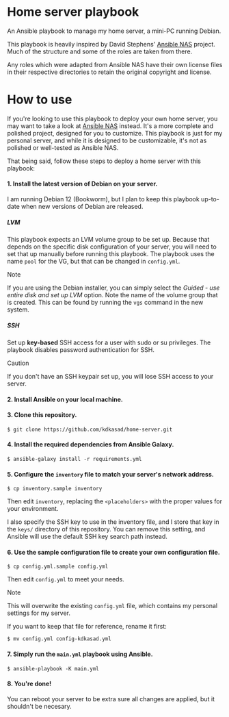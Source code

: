 # Home server playbook

An Ansible playbook to manage my home server,
a mini-PC running Debian.

This playbook is heavily inspired by David Stephens'
[Ansible NAS](https://ansible-nas.io) project.
Much of the structure and some of the roles are taken from there.

Any roles which were adapted from Ansible NAS have their own license files
in their respective directories to retain the original copyright and license.

# How to use

If you're looking to use this playbook to deploy your own home server, you may
want to take a look at [Ansible NAS](https://ansible-nas.io) instead.
It's a more complete and polished project, designed for you to customize.
This playbook is just for my personal server,
and while it is designed to be customizable,
it's not as polished or well-tested as Ansible NAS.


That being said, follow these steps to deploy a home server with this playbook:

#### 1.  Install the latest version of Debian on your server.
I am running Debian 12 (Bookworm), but I plan to keep this playbook up-to-date
when new versions of Debian are released.

##### LVM
This playbook expects an LVM volume group to be set up.
Because that depends on the specific disk configuration of your server,
you will need to set that up manually before running this playbook.
The playbook uses the name `pool` for the VG, but that can be changed in `config.yml`.

> [!NOTE]
> If you are using the Debian installer, you can simply select the *Guided - use entire disk and set up LVM* option.
> Note the name of the volume group that is created.
> This can be found by running the `vgs` command in the new system.

##### SSH
Set up **key-based** SSH access for a user with sudo or su privileges.
The playbook disables password authentication for SSH.

> [!CAUTION]
> If you don't have an SSH keypair set up, you will lose SSH access to your server.

#### 2. Install Ansible on your local machine.

#### 3. Clone this repository.
```
$ git clone https://github.com/kdkasad/home-server.git
```

#### 4. Install the required dependencies from Ansible Galaxy.
```
$ ansible-galaxy install -r requirements.yml
```

#### 5. Configure the `inventory` file to match your server's network address.
```
$ cp inventory.sample inventory
```
Then edit `inventory`, replacing the `<placeholders>` with the proper values for your environment.

I also specify the SSH key to use in the inventory file,
and I store that key in the `keys/` directory of this repository.
You can remove this setting, and Ansible will use the default SSH key search path instead.

#### 6. Use the sample configuration file to create your own configuration file.
```
$ cp config.yml.sample config.yml
```
Then edit `config.yml` to meet your needs.

 > [!NOTE]
 > This will overwrite the existing `config.yml` file,
 > which contains my personal settings for my server.
 >
 > If you want to keep that file for reference,
 > rename it first:
 > ```
 > $ mv config.yml config-kdkasad.yml
 > ```

#### 7. Simply run the `main.yml` playbook using Ansible.
```
$ ansible-playbook -K main.yml
```

#### 8. You're done!
You can reboot your server to be extra sure all changes are applied,
but it shouldn't be necesary.
